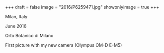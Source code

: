 +++
draft = false
image = "2016/P6259471.jpg"
showonlyimage = true
+++

Milan, Italy

June 2016
<!--more-->

Orto Botanico di Milano

First picture with my new camera (Olympus OM-D E-M5)
